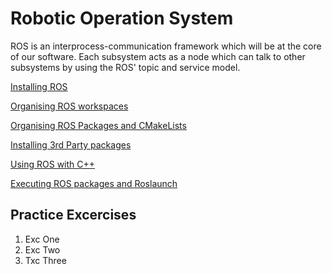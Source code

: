 # Robotic Operation System

ROS is an interprocess-communication framework which will be at the core of our software. Each subsystem acts as a node which can talk to other subsystems by using the ROS' topic and service model.

[Installing ROS](https://github.com/uvic-auvic/Software_Sandbox/wiki/Installing-ROS)

[Organising ROS workspaces](https://github.com/uvic-auvic/Software_Sandbox/wiki/Organising-ROS-Workspaces)

[Organising ROS Packages and CMakeLists](https://github.com/uvic-auvic/Software_Sandbox/Organising-ROS-Packages-and-CMakeLists)

[Installing 3rd Party packages]()

[Using ROS with C++]()

[Executing ROS packages and Roslaunch]()

## Practice Excercises
1. Exc One
2. Exc Two
3. Txc Three